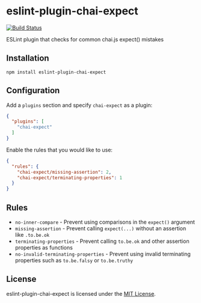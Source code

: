# eslint-plugin-chai-expect

[![Build Status](https://img.shields.io/travis/Turbo87/eslint-plugin-chai-expect/master.svg)](https://travis-ci.org/Turbo87/eslint-plugin-chai-expect)

ESLint plugin that checks for common chai.js expect() mistakes


## Installation

```
npm install eslint-plugin-chai-expect
```


## Configuration

Add a `plugins` section and specify `chai-expect` as a plugin:

```json
{
  "plugins": [
    "chai-expect"
  ]
}
```

Enable the rules that you would like to use:

```json
{
  "rules": {
    "chai-expect/missing-assertion": 2,
    "chai-expect/terminating-properties": 1
  }
}
```


## Rules

- `no-inner-compare` - Prevent using comparisons in the `expect()` argument
- `missing-assertion` - Prevent calling `expect(...)` without an assertion like `.to.be.ok`
- `terminating-properties` - Prevent calling `to.be.ok` and other assertion properties as functions
- `no-invalid-terminating-properties` - Prevent using invalid terminating properties such as  `to.be.falsy` or `to.be.truthy`


## License

eslint-plugin-chai-expect is licensed under the [MIT License](http://www.opensource.org/licenses/mit-license.php).
